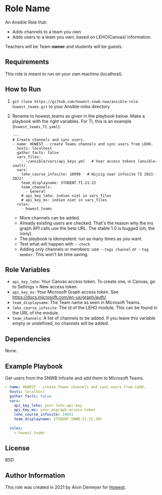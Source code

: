 Role Name
=========

An Ansible Role that:
* Adds channels to a team you own
* Adds users to a team you own, based on LEHO(Canvas) information.

Teachers will be Team **owner** and students will be guests.

Requirements
------------

This role is meant to run on your own machine (localhost).

How to Run
----------
 
1. `git clone https://github.com/howest-snwb-nwa/ansible-role-howest_teams.git` to your Ansible roles directory
2. Rename to howest_teams as given in the playbook below. Make a playbook with the right variables. For TI, this is an example (`howest_teams_TI.yaml`):
    ```  
    ---
    # Create channels and sync users.
    - name: HOWEST - create Teams channels and sync users from LEHO.
      hosts: localhost
      gather_facts: false
      vars_files:
        - ~/ansible/vars/api_keys.yml   # Voor access tokens (ansible-vault).
      vars:
        leho_course_infosite: 10990   # Wijzig naar infosite TI 2021-2022!
        team_displayname: STUDENT.TI.21-22
        team_channels:
          - General
        # api_key_leho: indien niet in vars_files
        # api_key_ms: indien niet in vars_files
      roles:
        - howest_teams
    ```

    * More channels can be added.
    * Already existing users are checked. That's the reason why the ms graph API calls use the beta URL. The stable 1.0 is bugged (oh, the irony).
    * The playbook is idempotent: run as many times as you want.
    * Test what will happen with `--check`
    * Adding only channels or members: use `--tags channel` or `--tag member`. This won't be time saving.


Role Variables
--------------

* `api_key_leho`: Your Canvas access token. To create one, in Canvas, go to Settings > New access token.
* `api_key_ms`: Your Microsoft Graph access token. See https://docs.microsoft.com/en-us/graph/auth/
* `team_displayname`: The Team name as seen in Microsoft Teams.
* `leho_course_infosite`: The id of the LEHO module. This can be found in the URL of the module.
* `team_channels`: A list of channels to be added. If you leave this variable empty or undefined, no channels will be added.

Dependencies
------------

None.

Example Playbook
----------------

Get users from the SNWB Infosite and add them to Microsoft Teams.

```YAML
- name: HOWEST - create Teams channels and sync users from LEHO.
  hosts: localhost
  gather_facts: false
  vars:
    api_key_leho: your-leho-api-key
    api_key_ms: your_msgraph-access-token
    leho_course_infosite: 14651
    team_displayname: STUDENT.SNWB.21-22.JH1
    
  roles:
    - howest_teams
```

License
-------

BSD

Author Information
------------------

This role was created in 2021 by Alvin Demeyer for [Howest](https://www.howest.be/).
